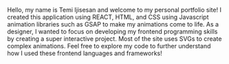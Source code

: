 Hello, my name is Temi Ijisesan and welcome to my personal portfolio site! I created this application using REACT, HTML, and CSS using Javascript animation libraries such as GSAP to make my animations come to life. As a designer, I wanted to focus on developing my frontend programming skills by creating a super interactive project. Most of the site uses SVGs to create complex animations. Feel free to explore my code to further understand how I used these frontend languages and frameworks!
